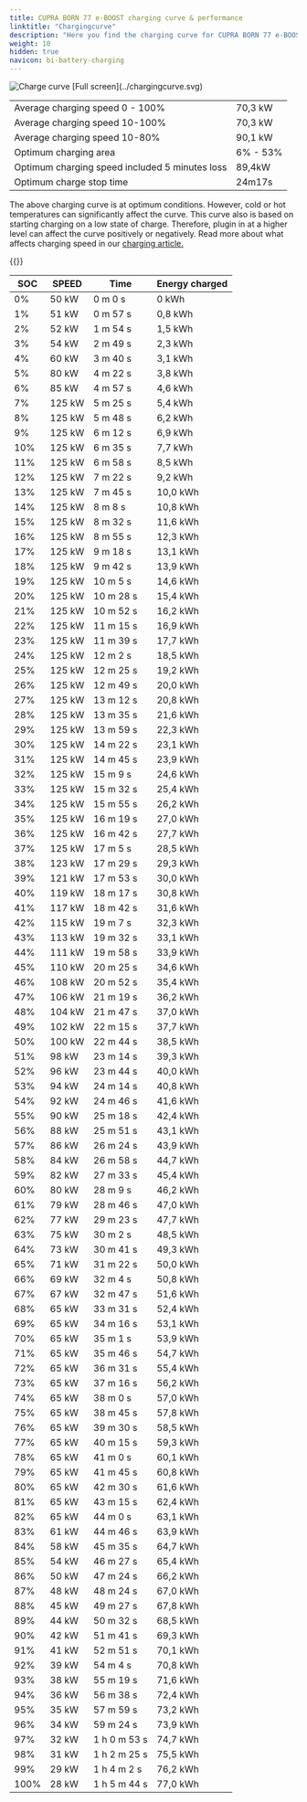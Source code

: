 ```yaml
---
title: CUPRA BORN 77 e-BOOST charging curve & performance
linktitle: "Chargingcurve"
description: "Here you find the charging curve for CUPRA BORN 77 e-BOOST. "
weight: 10
hidden: true
navicon: bi-battery-charging
---
```

<!-- markdownlint-disable MD033 -->
<img src="../chargingcurve.svg" alt="Charge curve" class="img-fluid">
[Full screen](../chargingcurve.svg)

<table class="table">
<tbody>
<tr>
<td>Average charging speed 0 - 100% </td><td>70,3 kW</td>
</tr>
<tr>
<td>Average charging speed 10-100% </td><td>70,3 kW</td>
</tr>
<tr>
<td>Average charging speed 10-80% </td><td>90,1 kW</td>
</tr>
<tr>
<td>Optimum charging area</td><td>6% - 53%</td>
</tr>
<tr>
</tr>
<td>Optimum charging speed included 5 minutes loss</td><td>89,4kW</td>
<tr>
<td>Optimum charge stop time </td><td>24m17s</td>
</tr>
</tbody>
</table>


The above charging curve is at optimum conditions. However, cold or hot temperatures can significantly affect the curve. This curve also is based on starting charging on a low state of charge. Therefore, plugin in at a higher level can affect the curve positively or negatively. Read more about what affects charging speed in our [charging article.](../../../../../technology/battery/charging/) 


{{<evkxdisplayaddarticle />}}
<table class="table">
<thead>
<tr><th>SOC</th><th>SPEED</th><th>Time</th><th>Energy charged</th></tr>
</thead>
<tbody>
<tr>
<td>0%</td><td>50 kW</td><td> 0 m 0 s </td><td>0 kWh </td>
</tr>
<tr>
<td>1%</td><td>51 kW</td><td> 0 m 57 s </td><td>0,8 kWh </td>
</tr>
<tr>
<td>2%</td><td>52 kW</td><td> 1 m 54 s </td><td>1,5 kWh </td>
</tr>
<tr>
<td>3%</td><td>54 kW</td><td> 2 m 49 s </td><td>2,3 kWh </td>
</tr>
<tr>
<td>4%</td><td>60 kW</td><td> 3 m 40 s </td><td>3,1 kWh </td>
</tr>
<tr>
<td>5%</td><td>80 kW</td><td> 4 m 22 s </td><td>3,8 kWh </td>
</tr>
<tr>
<td>6%</td><td>85 kW</td><td> 4 m 57 s </td><td>4,6 kWh </td>
</tr>
<tr>
<td>7%</td><td>125 kW</td><td> 5 m 25 s </td><td>5,4 kWh </td>
</tr>
<tr>
<td>8%</td><td>125 kW</td><td> 5 m 48 s </td><td>6,2 kWh </td>
</tr>
<tr>
<td>9%</td><td>125 kW</td><td> 6 m 12 s </td><td>6,9 kWh </td>
</tr>
<tr>
<td>10%</td><td>125 kW</td><td> 6 m 35 s </td><td>7,7 kWh </td>
</tr>
<tr>
<td>11%</td><td>125 kW</td><td> 6 m 58 s </td><td>8,5 kWh </td>
</tr>
<tr>
<td>12%</td><td>125 kW</td><td> 7 m 22 s </td><td>9,2 kWh </td>
</tr>
<tr>
<td>13%</td><td>125 kW</td><td> 7 m 45 s </td><td>10,0 kWh </td>
</tr>
<tr>
<td>14%</td><td>125 kW</td><td> 8 m 8 s </td><td>10,8 kWh </td>
</tr>
<tr>
<td>15%</td><td>125 kW</td><td> 8 m 32 s </td><td>11,6 kWh </td>
</tr>
<tr>
<td>16%</td><td>125 kW</td><td> 8 m 55 s </td><td>12,3 kWh </td>
</tr>
<tr>
<td>17%</td><td>125 kW</td><td> 9 m 18 s </td><td>13,1 kWh </td>
</tr>
<tr>
<td>18%</td><td>125 kW</td><td> 9 m 42 s </td><td>13,9 kWh </td>
</tr>
<tr>
<td>19%</td><td>125 kW</td><td> 10 m 5 s </td><td>14,6 kWh </td>
</tr>
<tr>
<td>20%</td><td>125 kW</td><td> 10 m 28 s </td><td>15,4 kWh </td>
</tr>
<tr>
<td>21%</td><td>125 kW</td><td> 10 m 52 s </td><td>16,2 kWh </td>
</tr>
<tr>
<td>22%</td><td>125 kW</td><td> 11 m 15 s </td><td>16,9 kWh </td>
</tr>
<tr>
<td>23%</td><td>125 kW</td><td> 11 m 39 s </td><td>17,7 kWh </td>
</tr>
<tr>
<td>24%</td><td>125 kW</td><td> 12 m 2 s </td><td>18,5 kWh </td>
</tr>
<tr>
<td>25%</td><td>125 kW</td><td> 12 m 25 s </td><td>19,2 kWh </td>
</tr>
<tr>
<td>26%</td><td>125 kW</td><td> 12 m 49 s </td><td>20,0 kWh </td>
</tr>
<tr>
<td>27%</td><td>125 kW</td><td> 13 m 12 s </td><td>20,8 kWh </td>
</tr>
<tr>
<td>28%</td><td>125 kW</td><td> 13 m 35 s </td><td>21,6 kWh </td>
</tr>
<tr>
<td>29%</td><td>125 kW</td><td> 13 m 59 s </td><td>22,3 kWh </td>
</tr>
<tr>
<td>30%</td><td>125 kW</td><td> 14 m 22 s </td><td>23,1 kWh </td>
</tr>
<tr>
<td>31%</td><td>125 kW</td><td> 14 m 45 s </td><td>23,9 kWh </td>
</tr>
<tr>
<td>32%</td><td>125 kW</td><td> 15 m 9 s </td><td>24,6 kWh </td>
</tr>
<tr>
<td>33%</td><td>125 kW</td><td> 15 m 32 s </td><td>25,4 kWh </td>
</tr>
<tr>
<td>34%</td><td>125 kW</td><td> 15 m 55 s </td><td>26,2 kWh </td>
</tr>
<tr>
<td>35%</td><td>125 kW</td><td> 16 m 19 s </td><td>27,0 kWh </td>
</tr>
<tr>
<td>36%</td><td>125 kW</td><td> 16 m 42 s </td><td>27,7 kWh </td>
</tr>
<tr>
<td>37%</td><td>125 kW</td><td> 17 m 5 s </td><td>28,5 kWh </td>
</tr>
<tr>
<td>38%</td><td>123 kW</td><td> 17 m 29 s </td><td>29,3 kWh </td>
</tr>
<tr>
<td>39%</td><td>121 kW</td><td> 17 m 53 s </td><td>30,0 kWh </td>
</tr>
<tr>
<td>40%</td><td>119 kW</td><td> 18 m 17 s </td><td>30,8 kWh </td>
</tr>
<tr>
<td>41%</td><td>117 kW</td><td> 18 m 42 s </td><td>31,6 kWh </td>
</tr>
<tr>
<td>42%</td><td>115 kW</td><td> 19 m 7 s </td><td>32,3 kWh </td>
</tr>
<tr>
<td>43%</td><td>113 kW</td><td> 19 m 32 s </td><td>33,1 kWh </td>
</tr>
<tr>
<td>44%</td><td>111 kW</td><td> 19 m 58 s </td><td>33,9 kWh </td>
</tr>
<tr>
<td>45%</td><td>110 kW</td><td> 20 m 25 s </td><td>34,6 kWh </td>
</tr>
<tr>
<td>46%</td><td>108 kW</td><td> 20 m 52 s </td><td>35,4 kWh </td>
</tr>
<tr>
<td>47%</td><td>106 kW</td><td> 21 m 19 s </td><td>36,2 kWh </td>
</tr>
<tr>
<td>48%</td><td>104 kW</td><td> 21 m 47 s </td><td>37,0 kWh </td>
</tr>
<tr>
<td>49%</td><td>102 kW</td><td> 22 m 15 s </td><td>37,7 kWh </td>
</tr>
<tr>
<td>50%</td><td>100 kW</td><td> 22 m 44 s </td><td>38,5 kWh </td>
</tr>
<tr>
<td>51%</td><td>98 kW</td><td> 23 m 14 s </td><td>39,3 kWh </td>
</tr>
<tr>
<td>52%</td><td>96 kW</td><td> 23 m 44 s </td><td>40,0 kWh </td>
</tr>
<tr>
<td>53%</td><td>94 kW</td><td> 24 m 14 s </td><td>40,8 kWh </td>
</tr>
<tr>
<td>54%</td><td>92 kW</td><td> 24 m 46 s </td><td>41,6 kWh </td>
</tr>
<tr>
<td>55%</td><td>90 kW</td><td> 25 m 18 s </td><td>42,4 kWh </td>
</tr>
<tr>
<td>56%</td><td>88 kW</td><td> 25 m 51 s </td><td>43,1 kWh </td>
</tr>
<tr>
<td>57%</td><td>86 kW</td><td> 26 m 24 s </td><td>43,9 kWh </td>
</tr>
<tr>
<td>58%</td><td>84 kW</td><td> 26 m 58 s </td><td>44,7 kWh </td>
</tr>
<tr>
<td>59%</td><td>82 kW</td><td> 27 m 33 s </td><td>45,4 kWh </td>
</tr>
<tr>
<td>60%</td><td>80 kW</td><td> 28 m 9 s </td><td>46,2 kWh </td>
</tr>
<tr>
<td>61%</td><td>79 kW</td><td> 28 m 46 s </td><td>47,0 kWh </td>
</tr>
<tr>
<td>62%</td><td>77 kW</td><td> 29 m 23 s </td><td>47,7 kWh </td>
</tr>
<tr>
<td>63%</td><td>75 kW</td><td> 30 m 2 s </td><td>48,5 kWh </td>
</tr>
<tr>
<td>64%</td><td>73 kW</td><td> 30 m 41 s </td><td>49,3 kWh </td>
</tr>
<tr>
<td>65%</td><td>71 kW</td><td> 31 m 22 s </td><td>50,0 kWh </td>
</tr>
<tr>
<td>66%</td><td>69 kW</td><td> 32 m 4 s </td><td>50,8 kWh </td>
</tr>
<tr>
<td>67%</td><td>67 kW</td><td> 32 m 47 s </td><td>51,6 kWh </td>
</tr>
<tr>
<td>68%</td><td>65 kW</td><td> 33 m 31 s </td><td>52,4 kWh </td>
</tr>
<tr>
<td>69%</td><td>65 kW</td><td> 34 m 16 s </td><td>53,1 kWh </td>
</tr>
<tr>
<td>70%</td><td>65 kW</td><td> 35 m 1 s </td><td>53,9 kWh </td>
</tr>
<tr>
<td>71%</td><td>65 kW</td><td> 35 m 46 s </td><td>54,7 kWh </td>
</tr>
<tr>
<td>72%</td><td>65 kW</td><td> 36 m 31 s </td><td>55,4 kWh </td>
</tr>
<tr>
<td>73%</td><td>65 kW</td><td> 37 m 16 s </td><td>56,2 kWh </td>
</tr>
<tr>
<td>74%</td><td>65 kW</td><td> 38 m 0 s </td><td>57,0 kWh </td>
</tr>
<tr>
<td>75%</td><td>65 kW</td><td> 38 m 45 s </td><td>57,8 kWh </td>
</tr>
<tr>
<td>76%</td><td>65 kW</td><td> 39 m 30 s </td><td>58,5 kWh </td>
</tr>
<tr>
<td>77%</td><td>65 kW</td><td> 40 m 15 s </td><td>59,3 kWh </td>
</tr>
<tr>
<td>78%</td><td>65 kW</td><td> 41 m 0 s </td><td>60,1 kWh </td>
</tr>
<tr>
<td>79%</td><td>65 kW</td><td> 41 m 45 s </td><td>60,8 kWh </td>
</tr>
<tr>
<td>80%</td><td>65 kW</td><td> 42 m 30 s </td><td>61,6 kWh </td>
</tr>
<tr>
<td>81%</td><td>65 kW</td><td> 43 m 15 s </td><td>62,4 kWh </td>
</tr>
<tr>
<td>82%</td><td>65 kW</td><td> 44 m 0 s </td><td>63,1 kWh </td>
</tr>
<tr>
<td>83%</td><td>61 kW</td><td> 44 m 46 s </td><td>63,9 kWh </td>
</tr>
<tr>
<td>84%</td><td>58 kW</td><td> 45 m 35 s </td><td>64,7 kWh </td>
</tr>
<tr>
<td>85%</td><td>54 kW</td><td> 46 m 27 s </td><td>65,4 kWh </td>
</tr>
<tr>
<td>86%</td><td>50 kW</td><td> 47 m 24 s </td><td>66,2 kWh </td>
</tr>
<tr>
<td>87%</td><td>48 kW</td><td> 48 m 24 s </td><td>67,0 kWh </td>
</tr>
<tr>
<td>88%</td><td>45 kW</td><td> 49 m 27 s </td><td>67,8 kWh </td>
</tr>
<tr>
<td>89%</td><td>44 kW</td><td> 50 m 32 s </td><td>68,5 kWh </td>
</tr>
<tr>
<td>90%</td><td>42 kW</td><td> 51 m 41 s </td><td>69,3 kWh </td>
</tr>
<tr>
<td>91%</td><td>41 kW</td><td> 52 m 51 s </td><td>70,1 kWh </td>
</tr>
<tr>
<td>92%</td><td>39 kW</td><td> 54 m 4 s </td><td>70,8 kWh </td>
</tr>
<tr>
<td>93%</td><td>38 kW</td><td> 55 m 19 s </td><td>71,6 kWh </td>
</tr>
<tr>
<td>94%</td><td>36 kW</td><td> 56 m 38 s </td><td>72,4 kWh </td>
</tr>
<tr>
<td>95%</td><td>35 kW</td><td> 57 m 59 s </td><td>73,2 kWh </td>
</tr>
<tr>
<td>96%</td><td>34 kW</td><td> 59 m 24 s </td><td>73,9 kWh </td>
</tr>
<tr>
<td>97%</td><td>32 kW</td><td>1 h 0 m 53 s </td><td>74,7 kWh </td>
</tr>
<tr>
<td>98%</td><td>31 kW</td><td>1 h 2 m 25 s </td><td>75,5 kWh </td>
</tr>
<tr>
<td>99%</td><td>29 kW</td><td>1 h 4 m 2 s </td><td>76,2 kWh </td>
</tr>
<tr>
<td>100%</td><td>28 kW</td><td>1 h 5 m 44 s </td><td>77,0 kWh </td>
</tr>
</tbody>
</table>
